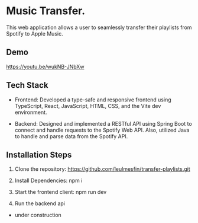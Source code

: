 
# Music Transfer.

This web application allows a user to seamlessly transfer their playlists from Spotify to Apple Music.


## Demo
https://youtu.be/wukNB-JNbXw

## Tech Stack
- Frontend: Developed a type-safe and responsive frontend using TypeScript, React, JavaScript, HTML, CSS, and the Vite dev environment.

- Backend: Designed and implemented a RESTful API using Spring Boot to connect and handle requests to the Spotify Web API. Also, utilized Java to handle and parse data from the Spotify API.
## Installation Steps
1. Clone the repository:
https://github.com/leulmesfin/transfer-playlists.git

2. Install Dependencies:
npm i

3. Start the frontend client:
npm run dev

4. Run the backend api
- under construction
